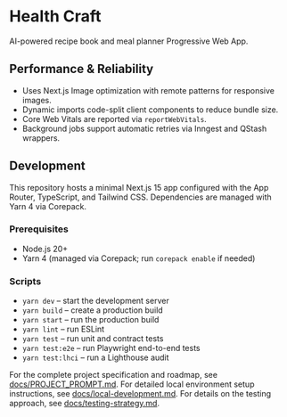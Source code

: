 # Health Craft

AI-powered recipe book and meal planner Progressive Web App.

## Performance & Reliability

- Uses Next.js Image optimization with remote patterns for responsive images.
- Dynamic imports code-split client components to reduce bundle size.
- Core Web Vitals are reported via `reportWebVitals`.
- Background jobs support automatic retries via Inngest and QStash wrappers.

## Development

This repository hosts a minimal Next.js 15 app configured with the App Router, TypeScript, and Tailwind CSS. Dependencies are managed with Yarn 4 via Corepack.

### Prerequisites

- Node.js 20+
- Yarn 4 (managed via Corepack; run `corepack enable` if needed)

### Scripts

- `yarn dev` – start the development server
- `yarn build` – create a production build
- `yarn start` – run the production build
- `yarn lint` – run ESLint
- `yarn test` – run unit and contract tests
- `yarn test:e2e` – run Playwright end-to-end tests
- `yarn test:lhci` – run a Lighthouse audit

For the complete project specification and roadmap, see [docs/PROJECT_PROMPT.md](docs/PROJECT_PROMPT.md).
For detailed local environment setup instructions, see [docs/local-development.md](docs/local-development.md).
For details on the testing approach, see [docs/testing-strategy.md](docs/testing-strategy.md).
